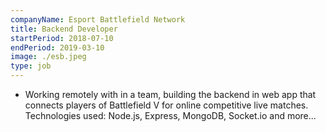 ```yaml
---
companyName: Esport Battlefield Network
title: Backend Developer
startPeriod: 2018-07-10
endPeriod: 2019-03-10
image: ./esb.jpeg
type: job
---
```


- Working remotely with in a team, building the backend in web app that connects players of Battlefield V
  for online competitive live matches. Technologies used: Node.js, Express, MongoDB, Socket.io and more...